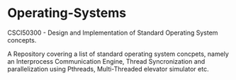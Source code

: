 # Operating-Systems
CSCI50300 - Design and Implementation of Standard Operating System concepts. 

A Repository covering a list of standard operating system concpets, namely an Interprocess Communication Engine, Thread Syncronization and parallelization using Pthreads, Multi-Threaded elevator simulator etc. 
